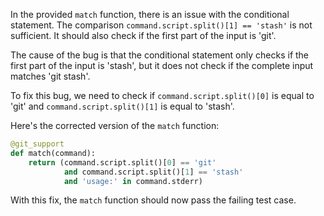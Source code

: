 In the provided `match` function, there is an issue with the conditional statement. The comparison `command.script.split()[1] == 'stash'` is not sufficient. It should also check if the first part of the input is 'git'. 

The cause of the bug is that the conditional statement only checks if the first part of the input is 'stash', but it does not check if the complete input matches 'git stash'.

To fix this bug, we need to check if `command.script.split()[0]` is equal to 'git' and `command.script.split()[1]` is equal to 'stash'.

Here's the corrected version of the `match` function:

```python
@git_support
def match(command):
    return (command.script.split()[0] == 'git' 
            and command.script.split()[1] == 'stash'
            and 'usage:' in command.stderr)
```

With this fix, the `match` function should now pass the failing test case.